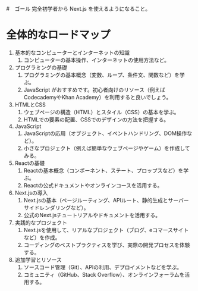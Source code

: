 
#　ゴール
完全初学者から Next.js を使えるようになること。

# 全体的なロードマップ
1. 基本的なコンピューターとインターネットの知識
   1. コンピューターの基本操作、インターネットの使用方法など。
2. プログラミングの基礎
   1. プログラミングの基本概念（変数、ループ、条件文、関数など）を学ぶ。  
   2. JavaScript がおすすめです。初心者向けのリソース（例えばCodecademyやKhan Academy）を利用すると良いでしょう。
3. HTMLとCSS
   1. ウェブページの構造（HTML）とスタイル（CSS）の基本を学ぶ。
   2. HTMLでの要素の配置、CSSでのデザインの方法を把握する。
4. JavaScript
   1. JavaScriptの応用（オブジェクト、イベントハンドリング、DOM操作など）。
   2. 小さなプロジェクト（例えば簡単なウェブページやゲーム）を作成してみる。
5. Reactの基礎
   1. Reactの基本概念（コンポーネント、ステート、プロップスなど）を学ぶ。
   2. Reactの公式ドキュメントやオンラインコースを活用する。
6. Next.jsの導入
   1. Next.jsの基本（ページルーティング、APIルート、静的生成とサーバーサイドレンダリングなど）。
   2. 公式のNext.jsチュートリアルやドキュメントを活用する。
7. 実践的なプロジェクト
   1. Next.jsを使用して、リアルなプロジェクト（ブログ、eコマースサイトなど）を作成。
   2. コーディングのベストプラクティスを学び、実際の開発プロセスを体験する。
8. 追加学習とリソース
   1. ソースコード管理（Git）、APIの利用、デプロイメントなどを学ぶ。
   2. コミュニティ（GitHub、Stack Overflow）、オンラインフォーラムを活用する。



